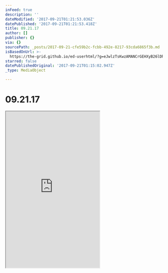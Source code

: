 ```yaml
---
inFeed: true
description: ''
dateModified: '2017-09-21T01:21:53.036Z'
datePublished: '2017-09-21T01:21:53.418Z'
title: 09.21.17
author: []
publisher: {}
via: {}
sourcePath: _posts/2017-09-21-cfe59b2c-fcbb-492e-8217-93cda6865f3b.md
isBasedOnUrl: >-
  https://the-grid.github.io/ed-userhtml/?g=eJwlzTsKwzAMANCrGEHXyB26lDhbtwy5gj8yCdhRkW1Eb19ILvDefGTxlYweqe8OntY-wDSJDvbev-2NqKrTj0cfgabIFakGSvjy57qp_eTKYC4isCQSBxaML4U1j1JaFKJzmfFelj8fayY5
starred: false
datePublishedOriginal: '2017-09-21T01:15:02.947Z'
_type: MediaObject

---
```

# 09.21.17

<iframe src="https://the-grid.github.io/ed-userhtml/?g=eJwlzTsKwzAMANCrGEHXyB26lDhbtwy5gj8yCdhRkW1Eb19ILvDefGTxlYweqe8OntY-wDSJDvbev-2NqKrTj0cfgabIFakGSvjy57qp_eTKYC4isCQSBxaML4U1j1JaFKJzmfFelj8fayY5" height="500" style=""></iframe>